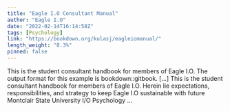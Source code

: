 ```yaml
---
title: "Eagle I.O Consultant Manual"
author: "Eagle I.O"
date: "2022-02-14T16:14:58Z"
tags: [Psychology]
link: "https://bookdown.org/kulasj/eagleiomanual/"
length_weight: "8.3%"
pinned: false
---
```


This is the student consultant handbook for members of Eagle I.O. The output format for this example is bookdown::gitbook. [...] This is the student consultant handbook for members of Eagle I.O. Herein lie expectations, responsibilities, and strategy to keep Eagle I.O sustainable with future Montclair State University I/O Psychology ...
